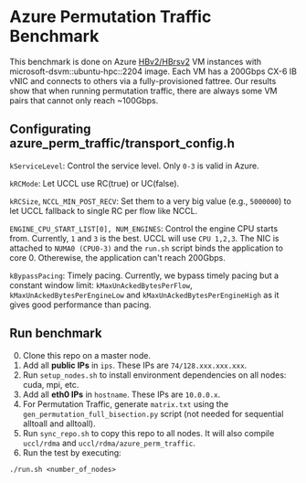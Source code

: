 # Azure Permutation Traffic Benchmark

This benchmark is done on Azure [HBv2/HBrsv2](https://learn.microsoft.com/en-us/azure/virtual-machines/sizes/high-performance-compute/hbv2-series) VM instances with microsoft-dsvm::ubuntu-hpc::2204 image. Each VM has a 200Gbps CX-6 IB vNIC and connects to others via a fully-provisioned fattree. Our results show that when running permutation traffic, there are always some VM pairs that cannot only reach ~100Gbps. 

## Configurating azure_perm_traffic/transport_config.h

`kServiceLevel`: Control the service level. Only `0-3` is valid in Azure.

`kRCMode`: Let UCCL use RC(true) or UC(false).

`kRCSize`, `NCCL_MIN_POST_RECV`: Set them to a very big value (e.g., `5000000`) to let UCCL fallback to single RC per flow like NCCL.

`ENGINE_CPU_START_LIST[0], NUM_ENGINES`: Control the engine CPU starts from. Currently, `1` and `3` is the best. UCCL will use `CPU 1,2,3`. The NIC is attached to `NUMA0 (CPU0-3)` and the `run.sh` script binds the application to core 0. Otherewise, the application can't reach 200Gbps. 

`kBypassPacing`: Timely pacing. Currently, we bypass timely pacing but a constant window limit: `kMaxUnAckedBytesPerFlow`, `kMaxUnAckedBytesPerEngineLow` and `kMaxUnAckedBytesPerEngineHigh` as it gives good performance than pacing.

## Run benchmark

0. Clone this repo on a master node.
1. Add all **public IPs** in `ips`. These IPs are `74/128.xxx.xxx.xxx`.
2. Run `setup_nodes.sh` to install environment dependencies on all nodes: cuda, mpi, etc.
3. Add all **eth0 IPs** in `hostname`. These IPs are `10.0.0.x`.
4. For Permutation Traffic, generate `matrix.txt` using the `gen_permutation_full_bisection.py` script (not needed for sequential alltoall and alltoall).
5. Run `sync_repo.sh` to copy this repo to all nodes. It will also compile `uccl/rdma` and `uccl/rdma/azure_perm_traffic`.
6. ​Run the test by executing:

```shell
./run.sh <number_of_nodes>
```